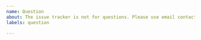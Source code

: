 ```yaml
---
name: Question
about: The issue tracker is not for questions. Please use email contact@zakiii.com or other social links for help/questions.
labels: question

---
```


<!-- 🚨 STOP 🚨 STOP 🚨 STOP 🚨

THE ISSUE TRACKER IS NOT FOR QUESTIONS.

DO NOT CREATE A NEW ISSUE TO ASK A QUESTION.

Please use one of the following resources for help:

**Questions**

- https://www.youtube.com/channel/UCD1rlkXciGqAi52iJtVpu3A
- https://www.facebook.com/zakiii.man
- https://twitter.com/zibanpirate

-->
